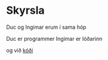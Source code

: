 # Skyrsla
Duc og Ingimar erum í sama hóp

Duc er programmer
Ingimar er lóðarinn

og við [kóði](main.p](https://github.com/Chicken405/Skyrsla/blob/main/main.py)https://github.com/Chicken405/Skyrsla/blob/main/main.py)
